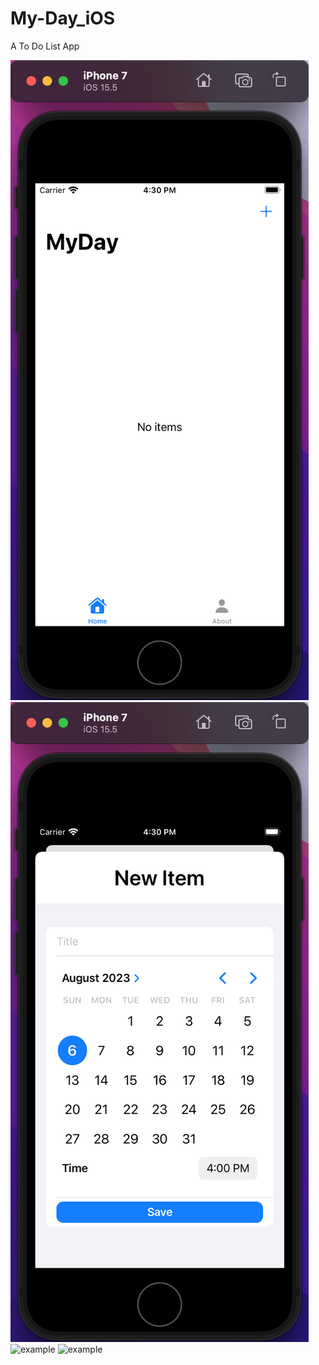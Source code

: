 # My-Day_iOS
A To Do List App

![example](https://github.com/LSQzzx/My-Day_iOS/blob/master/images/1.png)
![example](https://raw.githubusercontent.com/LSQzzx/My-Day_iOS/main/images/2.png)
![example]("https://raw.githubusercontent.com/LSQzzx/repositpry/master/My-Day_iOS/main/3.png")
![example]("https://raw.githubusercontent.com/LSQzzx/repositpry/master/My-Day_iOS/main/4.png")
